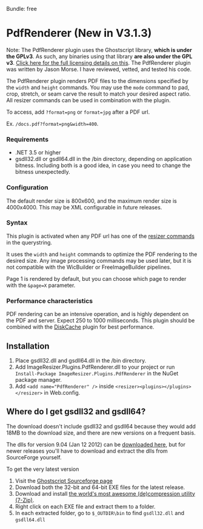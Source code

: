 Bundle: free

# PdfRenderer (New in V3.1.3)

Note: The PdfRenderer plugin uses the Ghostscript library, **which is under the GPLv3**. As such, any binaries using that library **are also under the GPL v3**. [Click here for the full licensing details on this](/licenses/pdfrenderer). The PdfRenderer plugin was written by Jason Morse. I have reviewed, vetted, and tested his code.

The PdfRenderer plugin renders PDF files to the dimensions specified by the `width` and `height` commands. You may use the `mode` command to pad, crop, stretch, or seam carve the result to match your desired aspect ratio. All resizer commands can be used in combination with the plugin.

To access, add `?format=png` or `format=jpg` after a PDF url. 

Ex. `/docs.pdf?format=png&width=400`.


### Requirements

* .NET 3.5 or higher
* gsdll32.dll or gsdll64.dll in the /bin directory, depending on application bitness. Including both is a good idea, in case you need to change the bitness unexpectedly.

### Configuration

The default render size is 800x600, and the maximum render size is 4000x4000. This may be XML configurable in future releases.

### Syntax

This plugin is activated when any PDF url has one of the [resizer commands](/docs/reference) in the querystring. 

It uses the `width` and `height` commands to optimize the PDF rendering to the desired size. Any image processing commands may be used later, but it is not compatible with the WicBuilder or FreeImageBuilder pipelines. 

Page 1 is rendered by default, but you can choose which page to render with the `&page=X` parameter.

### Performance characteristics

PDF rendering can be an intensive operation, and is highly dependent on the PDF and server. Expect 250 to 1000 milliseconds. This plugin should be combined with the [DiskCache](/plugins/diskcache) plugin for best performance.

## Installation

1. Place gsdll32.dll and gsdll64.dll in the /bin directory. 
2. Add ImageResizer.Plugins.PdfRenderer.dll to your project or run `Install-Package ImageResizer.Plugins.PdfRenderer` in the NuGet package manager.
3. Add `<add name="PdfRenderer" />` inside `<resizer><plugins></plugins></resizer>` in Web.config.

## Where do I get gsdll32 and gsdll64?

The download doesn't include gsdll32 and gsdll64 because they would add 18MB to the download size, and there are new versions on a frequent basis.

The dlls for version 9.04 (Jan 12 2012) can be [downloaded here](http://downloads.imageresizing.net/GhostScript_9_04.zip), but for newer releases you'll have to download and extract the dlls from SourceForge yourself.

To get the very latest version

1. Visit the [Ghostscript Sourceforge page](http://sourceforge.net/projects/ghostscript/)
2. Download both the 32-bit and 64-bit EXE files for the latest release.
3. Download and install [the world's most awesome (de)compression utility (7-Zip)](http://7-zip.org).
4. Right click on each EXE file and extract them to a folder.
5. In each extracted folder, go to `$_OUTDIR\bin` to find `gsdll32.dll` and `gsdll64.dll`
